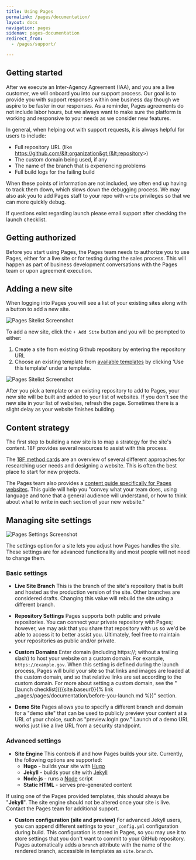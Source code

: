 ```yaml
---
title: Using Pages
permalink: /pages/documentation/
layout: docs
navigation: pages
sidenav: pages-documentation
redirect_from:
  - /pages/support/

---
```


## Getting started
After we execute an Inter-Agency Agreement (IAA), and you are a live customer, we will onboard you into our support process. Our goal is to provide you with support responses within one business day though we aspire to be faster in our responses. As a reminder, Pages agreements do not include labor hours, but we always want to make sure the platform is working and responsive to your needs as we consider new features.

In general, when helping out with support requests, it is always helpful for users to include:

- Full repository URL (like https://github.com/&lt;organization&gt;/&lt;repository&gt;)
- The custom domain being used, if any
- The name of the branch that is experiencing problems
- Full build logs for the failing build

When these points of information are not included, we often end up having to track them down, which slows down the debugging process. We may also ask you to add Pages staff to your repo with `write` privileges so that we can more quickly debug.

If questions exist regarding launch please email support after checking the launch checklist. 


## Getting authorized

Before you start using Pages, the Pages team needs to authorize you to use Pages, either for a live site or for testing during the sales process. This will happen as part of business development conversations with the Pages team or upon agreement execution.

## Adding a new site

When logging into Pages you will see a list of your existing sites along with a button to add a new site.


![Pages Sitelist Screenshot]({{site.baseurl}}/assets/pages/images/federalist-sitelist.png)


To add a new site, click the `+ Add Site` button and you will be prompted to either:
1. Create a site from existing Github repository by entering the repository URL
2. Choose an existing template from [available templates]({{site.baseurl}}/pages/documentation/templates/) by clicking 'Use this template' under a template.


![Pages Sitelist Screenshot]({{site.baseurl}}/assets/pages/images/federalist-makesite2.png)

After you pick a template or an existing repository to add to Pages, your new site will be built and added to your list of websites. If you don't see the new site in your list of websites, refresh the page. Sometimes there is a slight delay as your website finishes building.

## Content strategy

The first step to building a new site is to map a strategy for the site's content. 18F provides several resources to assist with this process.

The [18F method cards](https://methods.18f.gov/) are an overview of several different approaches for researching user needs and designing a website. This is often the best place to start for new projects.

The Pages team also provides a [content guide specifically for Pages websites]({{site.baseurl}}/pages/documentation/content-guide/). This guide will help you "convey what your team does, using language and tone that a general audience will understand, or how to think about what to write in each section of your new website."

## Managing site settings
![Pages Settings Screenshot]({{site.baseurl}}/assets/pages/images/federalist-settings.png)

The settings option for a site lets you adjust how Pages handles the site. These settings are for advanced functionality and most people will not need to change them.

### Basic settings

- **Live Site Branch** This is the branch of the site's repository that is built and hosted as the production version of the site. Other branches are considered drafts. Changing this value will rebuild the site using a different branch.

- **Repository Settings** Pages supports both public and private repositories. You can connect your private repository with Pages; however, we may ask that you share that repository with us so we'd be able to access it to better assist you. Ultimately, feel free to maintain your repositories as public and/or private.

- **Custom Domains** Enter domain (including https://; without a trailing slash) to host your website on a custom domain. For example, `https://example.gov`. When this setting is defined during the launch process, Pages will build your site so that links and images are loaded at the custom domain, and so that relative links are set according to the custom domain. For more about setting a custom domain, see the "[launch checklist]({{site.baseurl}}{% link _pages/pages/documentation/before-you-launch.md %})" section.

- **Demo Site** Pages allows you to specify a different branch and domain for a "demo site" that can be used to publicly preview your content at a URL of your choice, such as "preview.login.gov." Launch of a demo URL works just like a live URL from a security standpoint.

### Advanced settings

- **Site Engine** This controls if and how Pages builds your site. Currently, the following options are supported:
  - **Hugo** - builds your site with [Hugo](https://gohugo.io/)
  - **Jekyll** - builds your site with [Jekyll](http://jekyllrb.com)
  - **Node.js** - runs a [Node](https://nodejs.org) script
  - **Static HTML** - serves pre-generated content

If using one of the Pages provided templates, this should always be "**Jekyll**". The site engine should not be altered once your site is live. Contact the Pages team for additional support. 

- **Custom configuration (site and preview)** For advanced Jekyll users, you can append different settings to your `_config.yml` configuration during build. This configuration is stored in Pages, so you may use it to store settings that you don't want to commit to your GitHub repository. Pages automatically adds a `branch` attribute with the name of the rendered branch, accessible in templates as `site.branch`.
